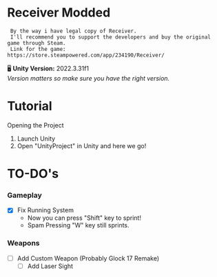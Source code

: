 Receiver Modded
===============
     By the way i have legal copy of Receiver.
     I'll recommend you to support the developers and buy the original game through Steam.
     Link for the game: https://store.steampowered.com/app/234190/Receiver/

🖥️ **Unity Version:** 2022.3.31f1<br>
*Version matters so make sure you have the right version.*

Tutorial
========

Opening the Project
1. Launch Unity
2. Open "UnityProject" in Unity and here we go!


TO-DO's
=======

### Gameplay
- [x] Fix Running System
   - Now you can press "Shift" key to sprint!
   - Spam Pressing "W" key still sprints.

### Weapons
- [ ] Add Custom Weapon (Probably Glock 17 Remake)
   - [ ] Add Laser Sight
